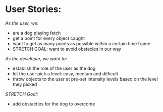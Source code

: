 # User Stories:

_As the user, we:_

  * are a dog playing fetch
  * get a point for every object caught
  * want to get as many points as possible within a certain time frame
  * STRETCH GOAL: want to avoid obstacles in our way

_As the developer, we want to:_

  * establish the role of the user as the dog
  * let the user pick a level: easy, medium and difficult
  * throw objects to the user at pre-set intensity levels based on the level they picked
    
_STRETCH Goal:_

  * add obstactles for the dog to overcome